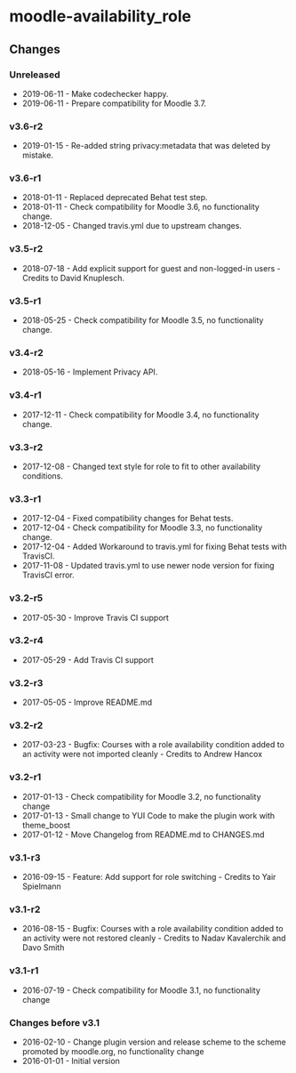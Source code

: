 moodle-availability_role
========================

Changes
-------

### Unreleased

* 2019-06-11 - Make codechecker happy.
* 2019-06-11 - Prepare compatibility for Moodle 3.7.

### v3.6-r2

* 2019-01-15 - Re-added string privacy:metadata that was deleted by mistake.

### v3.6-r1

* 2018-01-11 - Replaced deprecated Behat test step.
* 2018-01-11 - Check compatibility for Moodle 3.6, no functionality change.
* 2018-12-05 - Changed travis.yml due to upstream changes.

### v3.5-r2

* 2018-07-18 - Add explicit support for guest and non-logged-in users - Credits to David Knuplesch.

### v3.5-r1

* 2018-05-25 - Check compatibility for Moodle 3.5, no functionality change.

### v3.4-r2

* 2018-05-16 - Implement Privacy API.

### v3.4-r1

* 2017-12-11 - Check compatibility for Moodle 3.4, no functionality change.

### v3.3-r2

* 2017-12-08 - Changed text style for role to fit to other availability conditions.

### v3.3-r1

* 2017-12-04 - Fixed compatibility changes for Behat tests.
* 2017-12-04 - Check compatibility for Moodle 3.3, no functionality change.
* 2017-12-04 - Added Workaround to travis.yml for fixing Behat tests with TravisCI.
* 2017-11-08 - Updated travis.yml to use newer node version for fixing TravisCI error.

### v3.2-r5

* 2017-05-30 - Improve Travis CI support

### v3.2-r4

* 2017-05-29 - Add Travis CI support

### v3.2-r3

* 2017-05-05 - Improve README.md

### v3.2-r2

* 2017-03-23 - Bugfix: Courses with a role availability condition added to an activity were not imported cleanly - Credits to Andrew Hancox

### v3.2-r1

* 2017-01-13 - Check compatibility for Moodle 3.2, no functionality change
* 2017-01-13 - Small change to YUI Code to make the plugin work with theme_boost
* 2017-01-12 - Move Changelog from README.md to CHANGES.md

### v3.1-r3

* 2016-09-15 - Feature: Add support for role switching - Credits to Yair Spielmann

### v3.1-r2

* 2016-08-15 - Bugfix: Courses with a role availability condition added to an activity were not restored cleanly - Credits to Nadav Kavalerchik and Davo Smith

### v3.1-r1

* 2016-07-19 - Check compatibility for Moodle 3.1, no functionality change

### Changes before v3.1

* 2016-02-10 - Change plugin version and release scheme to the scheme promoted by moodle.org, no functionality change
* 2016-01-01 - Initial version
